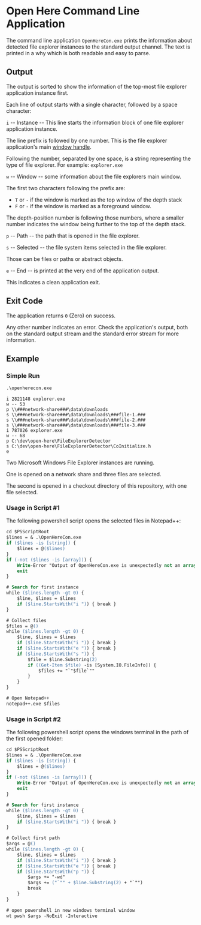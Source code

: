 # Open Here Command Line Application
The command line application `OpenHereCon.exe` prints the information about detected file explorer instances to the standard output channel.
The text is printed in a why which is both readable and easy to parse.

## Output
The output is sorted to show the information of the top-most file explorer application instance first.

Each line of output starts with a single character, followed by a space character:

`i` -- Instance -- This line starts the information block of one file explorer application instance.

The line prefix is followed by one number.
This is the file explorer application's main [window handle](https://docs.microsoft.com/en-us/windows/win32/winmsg/about-windows).

Following the number, separated by one space, is a string representing the type of file explorer.
For example: `explorer.exe`

`w` -- Window -- some information about the file explorers main window.

The first two characters following the prefix are:
* `T` or `-` if the window is marked as the top window of the depth stack
* `F` or `-` if the window is marked as a foreground window.

The depth-position number is following those numbers, where a smaller number indicates the window being further to the top of the depth stack.

`p` -- Path -- the path that is opened in the file explorer.

`s` -- Selected -- the file system items selected in the file explorer.

Those can be files or paths or abstract objects.

`e` -- End -- is printed at the very end of the application output.

This indicates a clean application exit.


## Exit Code
The application returns `0` (Zero) on success.

Any other number indicates an error.
Check the application's output, both on the standard output stream and the standard error stream for more information.


## Example

### Simple Run
```ps
.\openherecon.exe
```

```
i 2821148 explorer.exe
w -- 53
p \\###network-share###\data\downloads
s \\###network-share###\data\downloads\###file-1.###
s \\###network-share###\data\downloads\###file-2.###
s \\###network-share###\data\downloads\###file-3.###
i 787026 explorer.exe
w -- 68
p C:\dev\open-here\FileExplorerDetector
s C:\dev\open-here\FileExplorerDetector\CoInitialize.h
e
```
Two Microsoft Windows File Explorer instances are running.

One is opened on a network share and three files are selected.

The second is opened in a checkout directory of this repository, with one file selected.

### Usage in Script #1
The following powershell script opens the selected files in Notepad++:
```ps
cd $PSScriptRoot
$lines = & .\OpenHereCon.exe
if ($lines -is [string]) {
	$lines = @($lines)
}
if (-not ($lines -is [array])) {
    Write-Error "Output of OpenHereCon.exe is unexpectedly not an array."
    exit
}

# Search for first instance
while ($lines.length -gt 0) {
    $line, $lines = $lines
    if ($line.StartsWith("i ")) { break }
}

# Collect files
$files = @()
while ($lines.length -gt 0) {
    $line, $lines = $lines
    if ($line.StartsWith("i ")) { break }
    if ($line.StartsWith("e ")) { break }
    if ($line.StartsWith("s ")) {
        $file = $line.Substring(2)
        if ((Get-Item $file) -is [System.IO.FileInfo]) {
            $files += "`"$file`""
        }
    }
}

# Open Notepad++
notepad++.exe $files
```

### Usage in Script #2
The following powershell script opens the windows terminal in the path of the first opened folder:
```ps
cd $PSScriptRoot
$lines = & .\OpenHereCon.exe
if ($lines -is [string]) {
	$lines = @($lines)
}
if (-not ($lines -is [array])) {
    Write-Error "Output of OpenHereCon.exe is unexpectedly not an array."
    exit
}

# Search for first instance
while ($lines.length -gt 0) {
    $line, $lines = $lines
    if ($line.StartsWith("i ")) { break }
}

# Collect first path
$args = @()
while ($lines.length -gt 0) {
    $line, $lines = $lines
    if ($line.StartsWith("i ")) { break }
    if ($line.StartsWith("e ")) { break }
    if ($line.StartsWith("p ")) {
        $args += "-wd"
        $args += ("`"" + $line.Substring(2) + "`"")
        break
    }
}

# open powershell in new windows terminal window
wt pwsh $args -NoExit -Interactive
```
